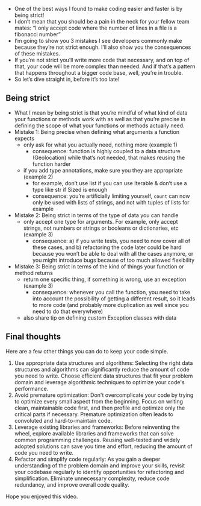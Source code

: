 - One of the best ways I found to make coding easier and faster is by being strict!
- I don’t mean that you should be a pain in the neck for your fellow team mates: “I only accept code where the number of lines in a file is a fibonacci number”
- I’m going to show you 3 mistakes I see developers commonly make because they’re not strict enough. I’ll also show you the consequences of these mistakes.
- If you’re not strict you’ll write more code that necessary, and on top of that, your code will be more complex than needed. And if that’s a pattern that happens throughout a bigger code base, well, you’re in trouble.
- So let’s dive straight in, before it’s too late!

## Being strict

- What I mean by being strict is that you’re mindful of what kind of data your functions or methods work with as well as that you’re precise in defining the scope of what your functions or methods actually need.
- Mistake 1: Being precise when defining what arguments a function expects
  - only ask for what you actually need, nothing more (example 1)
    - consequence: function is highly coupled to a data structure (Geolocation) while that’s not needed, that makes reusing the function harder
  - if you add type annotations, make sure you they are appropriate (example 2)
    - for example, don’t use list if you can use Iterable & don’t use a type like str if Sized is enough
    - consequence: you’re artificially limiting yourself, `count` can now only be used with lists of strings, and not with tuples of lists for example
- Mistake 2: Being strict in terms of the type of data you can handle
  - only accept one type for arguments. For example, only accept strings, not numbers or strings or booleans or dictionaries, etc (example 3)
    - consequence: a) if you write tests, you need to now cover all of these cases, and b) refactoring the code later could be hard because you won’t be able to deal with all the cases anymore, or you might introduce bugs because of too much allowed flexibility
- Mistake 3: Being strict in terms of the kind of things your function or method returns
  - return one specific thing, if something is wrong, use an exception (example 3)
    - consequence: whenever you call the function, you need to take into account the possibility of getting a different result, so it leads to more code (and probably more duplication as well since you need to do that everywhere)
  - also share tip on defining custom Exception classes with data

## Final thoughts

Here are a few other things you can do to keep your code simple.

1. Use appropriate data structures and algorithms: Selecting the right data structures and algorithms can significantly reduce the amount of code you need to write. Choose efficient data structures that fit your problem domain and leverage algorithmic techniques to optimize your code's performance.
2. Avoid premature optimization: Don't overcomplicate your code by trying to optimize every small aspect from the beginning. Focus on writing clean, maintainable code first, and then profile and optimize only the critical parts if necessary. Premature optimization often leads to convoluted and hard-to-maintain code.
3. Leverage existing libraries and frameworks: Before reinventing the wheel, explore available libraries and frameworks that can solve common programming challenges. Reusing well-tested and widely adopted solutions can save you time and effort, reducing the amount of code you need to write.
4. Refactor and simplify code regularly: As you gain a deeper understanding of the problem domain and improve your skills, revisit your codebase regularly to identify opportunities for refactoring and simplification. Eliminate unnecessary complexity, reduce code redundancy, and improve overall code quality.

Hope you enjoyed this video.
